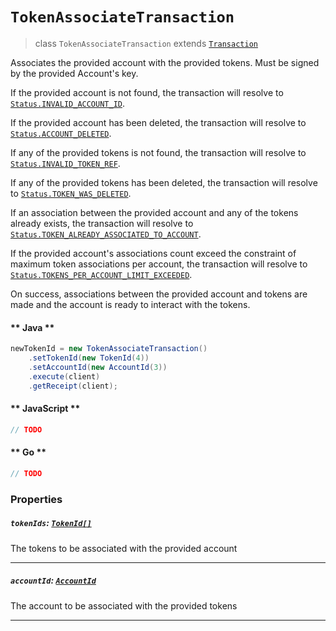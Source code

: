 # `TokenAssociateTransaction`

> class `TokenAssociateTransaction` extends [`Transaction`](reference/Transaction.md)

Associates the provided account with the provided tokens. Must be signed by the provided Account's key.

If the provided account is not found, the transaction will resolve to
[`Status.INVALID_ACCOUNT_ID`](reference/Status.md#INVALID_ACCOUNT_ID).

If the provided account has been deleted, the transaction will resolve to
[`Status.ACCOUNT_DELETED`](reference/Status.md#ACCOUNT_DELETED).

If any of the provided tokens is not found, the transaction will resolve to
[`Status.INVALID_TOKEN_REF`](reference/Status.md#INVALID_TOKEN_REF).

If any of the provided tokens has been deleted, the transaction will resolve to
[`Status.TOKEN_WAS_DELETED`](reference/Status.md#TOKEN_WAS_DELETED).

If an association between the provided account and any of the tokens already exists, the transaction will resolve to
[`Status.TOKEN_ALREADY_ASSOCIATED_TO_ACCOUNT`](reference/Status.md#TOKEN_ALREADY_ASSOCIATED_TO_ACCOUNT).

If the provided account's associations count exceed the constraint of maximum token associations per account, the
transaction will resolve to
[`Status.TOKENS_PER_ACCOUNT_LIMIT_EXCEEDED`](reference/Status.md#TOKENS_PER_ACCOUNT_LIMIT_EXCEEDED).

On success, associations between the provided account and tokens are made and the account is ready to interact with
the tokens.

<!-- tabs:start -->

#### ** Java **

```java
newTokenId = new TokenAssociateTransaction()
    .setTokenId(new TokenId(4))
    .setAccountId(new AccountId(3))
    .execute(client)
    .getReceipt(client);
```

#### ** JavaScript **

```js
// TODO
```

#### ** Go **

```go
// TODO
```

<!-- tabs:end -->

### Properties

##### `tokenIds`: [`TokenId[]`](reference/token/TokenId.md)

The tokens to be associated with the provided account

---

##### `accountId`: [`AccountId`](reference/cryptocurrency/AccountId.md)

The account to be associated with the provided tokens

---
